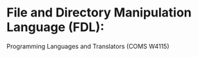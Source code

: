 File and Directory Manipulation Language (FDL):
==========

Programming Languages and Translators (COMS W4115)
